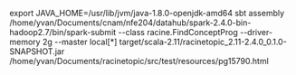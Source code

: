 
export JAVA_HOME=/usr/lib/jvm/java-1.8.0-openjdk-amd64
sbt assembly
/home/yvan/Documents/cnam/nfe204/datahub/spark-2.4.0-bin-hadoop2.7/bin/spark-submit --class racine.FindConceptProg --driver-memory 2g --master local[*] target/scala-2.11/racinetopic_2.11-2.4.0_0.1.0-SNAPSHOT.jar /home/yvan/Documents/racinetopic/src/test/resources/pg15790.html